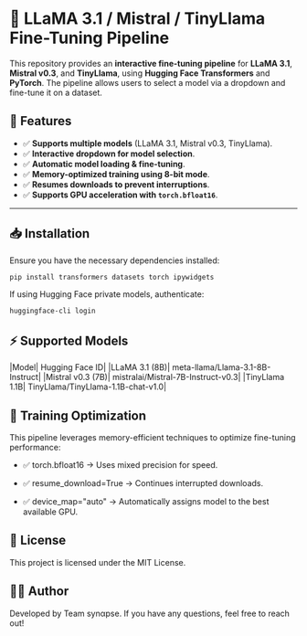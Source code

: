 # 🚀 LLaMA 3.1 / Mistral / TinyLlama Fine-Tuning Pipeline

This repository provides an **interactive fine-tuning pipeline** for **LLaMA 3.1**, **Mistral v0.3**, and **TinyLlama**, using **Hugging Face Transformers** and **PyTorch**. The pipeline allows users to select a model via a dropdown and fine-tune it on a dataset.

## 📌 Features
- ✅ **Supports multiple models** (LLaMA 3.1, Mistral v0.3, TinyLlama).  
- ✅ **Interactive dropdown for model selection**.  
- ✅ **Automatic model loading & fine-tuning**.  
- ✅ **Memory-optimized training using 8-bit mode**.  
- ✅ **Resumes downloads to prevent interruptions**.  
- ✅ **Supports GPU acceleration with `torch.bfloat16`**.  

---

## 📥 Installation
Ensure you have the necessary dependencies installed:
```bash
pip install transformers datasets torch ipywidgets

```
If using Hugging Face private models, authenticate:
```bash
huggingface-cli login
```
## ⚡ Supported Models
|Model| Hugging Face ID|
|LLaMA 3.1 (8B)|	meta-llama/Llama-3.1-8B-Instruct|
|Mistral v0.3 (7B)|	mistralai/Mistral-7B-Instruct-v0.3|
|TinyLlama 1.1B|	TinyLlama/TinyLlama-1.1B-chat-v1.0|

## 🚀 Training Optimization
This pipeline leverages memory-efficient techniques to optimize fine-tuning performance:

- ✅ torch.bfloat16 → Uses mixed precision for speed.

- ✅ resume_download=True → Continues interrupted downloads.

- ✅ device_map="auto" → Automatically assigns model to the best available GPU.

## 📜 License
This project is licensed under the MIT License.

## 👨‍💻 Author
Developed by Team synαpse. If you have any questions, feel free to reach out!

